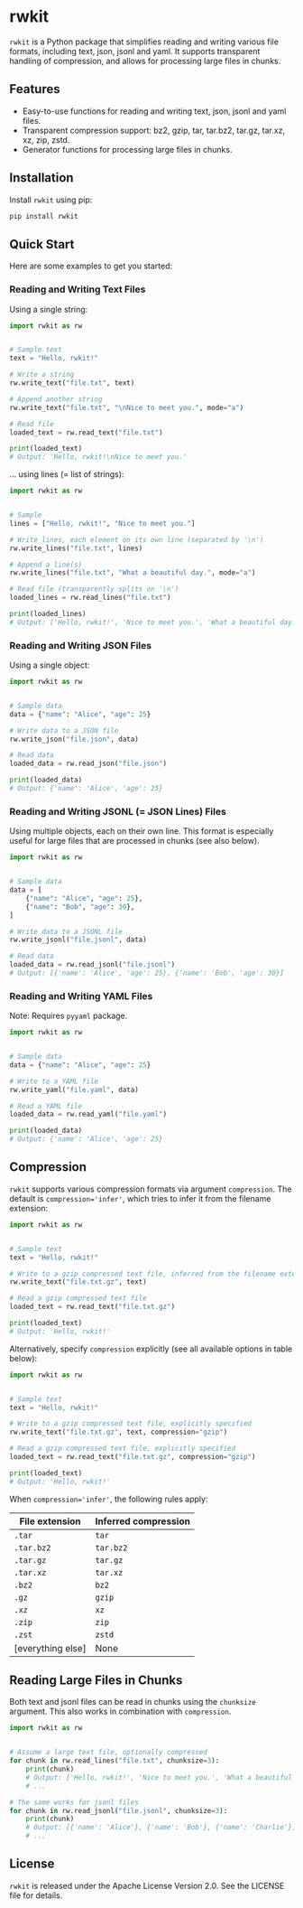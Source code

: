 # rwkit

`rwkit` is a Python package that simplifies reading and writing various file formats, including text, json, jsonl and yaml. It supports transparent handling of compression, and allows for processing large files in chunks.

## Features

-   Easy-to-use functions for reading and writing text, json, jsonl and yaml files.
-   Transparent compression support: bz2, gzip, tar, tar.bz2, tar.gz, tar.xz, xz, zip, zstd.
-   Generator functions for processing large files in chunks.

## Installation

Install `rwkit` using pip:

```bash
pip install rwkit
```

## Quick Start

Here are some examples to get you started:

### Reading and Writing Text Files

Using a single string:

```python
import rwkit as rw


# Sample text
text = "Hello, rwkit!"

# Write a string
rw.write_text("file.txt", text)

# Append another string
rw.write_text("file.txt", "\nNice to meet you.", mode="a")

# Read file
loaded_text = rw.read_text("file.txt")

print(loaded_text)
# Output: 'Hello, rwkit!\nNice to meet you.'
```

... using lines (= list of strings):

```python
import rwkit as rw


# Sample
lines = ["Hello, rwkit!", "Nice to meet you."]

# Write lines, each element on its own line (separated by '\n')
rw.write_lines("file.txt", lines)

# Append a line(s)
rw.write_lines("file.txt", "What a beautiful day.", mode="a")

# Read file (transparently splits on '\n')
loaded_lines = rw.read_lines("file.txt")

print(loaded_lines)
# Output: ['Hello, rwkit!', 'Nice to meet you.', 'What a beautiful day.']
```

### Reading and Writing JSON Files

Using a single object:

```python
import rwkit as rw


# Sample data
data = {"name": "Alice", "age": 25}

# Write data to a JSON file
rw.write_json("file.json", data)

# Read data
loaded_data = rw.read_json("file.json")

print(loaded_data)
# Output: {'name': 'Alice', 'age': 25}
```

### Reading and Writing JSONL (= JSON Lines) Files

Using multiple objects, each on their own line. This format is especially useful for large files that are processed in chunks (see also below).

```python
import rwkit as rw


# Sample data
data = [
    {"name": "Alice", "age": 25},
    {"name": "Bob", "age": 30},
]

# Write data to a JSONL file
rw.write_jsonl("file.jsonl", data)

# Read data
loaded_data = rw.read_jsonl("file.jsonl")
# Output: [{'name': 'Alice', 'age': 25}, {'name': 'Bob', 'age': 30}]
```

### Reading and Writing YAML Files

Note: Requires `pyyaml` package.

```python
import rwkit as rw


# Sample data
data = {"name": "Alice", "age": 25}

# Write to a YAML file
rw.write_yaml("file.yaml", data)

# Read a YAML file
loaded_data = rw.read_yaml("file.yaml")

print(loaded_data)
# Output: {'name': 'Alice', 'age': 25}
```

## Compression

`rwkit` supports various compression formats via argument `compression`. The default is `compression='infer'`, which tries to infer it from the filename extension:

```python
import rwkit as rw


# Sample text
text = "Hello, rwkit!"

# Write to a gzip compressed text file, inferred from the filename extension
rw.write_text("file.txt.gz", text)

# Read a gzip compressed text file
loaded_text = rw.read_text("file.txt.gz")

print(loaded_text)
# Output: 'Hello, rwkit!'
```

Alternatively, specify `compression` explicitly (see all available options in table below):

```python
import rwkit as rw


# Sample text
text = "Hello, rwkit!"

# Write to a gzip compressed text file, explicitly specified
rw.write_text("file.txt.gz", text, compression="gzip")

# Read a gzip compressed text file, explicitly specified
loaded_text = rw.read_text("file.txt.gz", compression="gzip")

print(loaded_text)
# Output: 'Hello, rwkit!'
```

When `compression='infer'`, the following rules apply:

| File extension    | Inferred compression |
| ----------------- | -------------------- |
| `.tar`            | `tar`                |
| `.tar.bz2`        | `tar.bz2`            |
| `.tar.gz`         | `tar.gz`             |
| `.tar.xz`         | `tar.xz`             |
| `.bz2`            | `bz2`                |
| `.gz`             | `gzip`               |
| `.xz`             | `xz`                 |
| `.zip`            | `zip`                |
| `.zst`            | `zstd`               |
| [everything else] | None                 |

## Reading Large Files in Chunks

Both text and jsonl files can be read in chunks using the `chunksize` argument. This
also works in combination with `compression`.

```python
import rwkit as rw


# Assume a large text file, optionally compressed
for chunk in rw.read_lines("file.txt", chunksize=3):
    print(chunk)
    # Output: ['Hello, rwkit!', 'Nice to meet you.', 'What a beautiful day.']
    # ...

# The same works for jsonl files
for chunk in rw.read_jsonl("file.jsonl", chunksize=3):
    print(chunk)
    # Output: [{'name': 'Alice'}, {'name': 'Bob'}, {'name': 'Charlie'}]
    # ...
```

## License

`rwkit` is released under the Apache License Version 2.0. See the LICENSE file for details.
